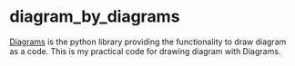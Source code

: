 # diagram_by_diagrams
[Diagrams](https://diagrams.mingrammer.com/) is the python library providing the functionality to draw diagram as a code. This is my practical code for drawing diagram with Diagrams.
